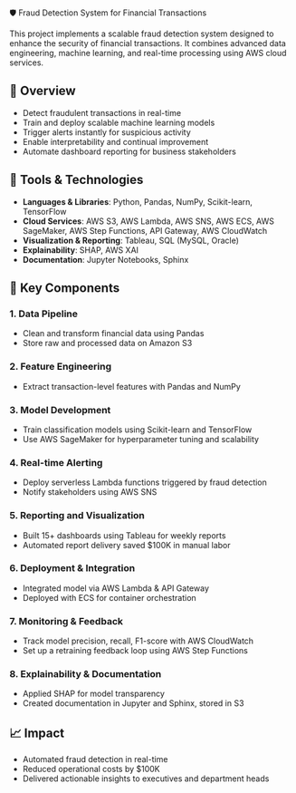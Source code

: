  🛡️ Fraud Detection System for Financial Transactions

This project implements a scalable fraud detection system designed to enhance the security of financial transactions. It combines advanced data engineering, machine learning, and real-time processing using AWS cloud services.

## 🚀 Overview

- Detect fraudulent transactions in real-time
- Train and deploy scalable machine learning models
- Trigger alerts instantly for suspicious activity
- Enable interpretability and continual improvement
- Automate dashboard reporting for business stakeholders

## 🧰 Tools & Technologies

- **Languages & Libraries**: Python, Pandas, NumPy, Scikit-learn, TensorFlow
- **Cloud Services**: AWS S3, AWS Lambda, AWS SNS, AWS ECS, AWS SageMaker, AWS Step Functions, API Gateway, AWS CloudWatch
- **Visualization & Reporting**: Tableau, SQL (MySQL, Oracle)
- **Explainability**: SHAP, AWS XAI
- **Documentation**: Jupyter Notebooks, Sphinx

## 🔧 Key Components

### 1. Data Pipeline
- Clean and transform financial data using Pandas
- Store raw and processed data on Amazon S3

### 2. Feature Engineering
- Extract transaction-level features with Pandas and NumPy

### 3. Model Development
- Train classification models using Scikit-learn and TensorFlow
- Use AWS SageMaker for hyperparameter tuning and scalability

### 4. Real-time Alerting
- Deploy serverless Lambda functions triggered by fraud detection
- Notify stakeholders using AWS SNS

### 5. Reporting and Visualization
- Built 15+ dashboards using Tableau for weekly reports
- Automated report delivery saved $100K in manual labor

### 6. Deployment & Integration
- Integrated model via AWS Lambda & API Gateway
- Deployed with ECS for container orchestration

### 7. Monitoring & Feedback
- Track model precision, recall, F1-score with AWS CloudWatch
- Set up a retraining feedback loop using AWS Step Functions

### 8. Explainability & Documentation
- Applied SHAP for model transparency
- Created documentation in Jupyter and Sphinx, stored in S3

## 📈 Impact

- Automated fraud detection in real-time
- Reduced operational costs by $100K
- Delivered actionable insights to executives and department heads
